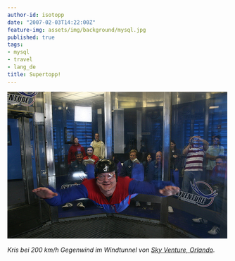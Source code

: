 ```yaml
---
author-id: isotopp
date: "2007-02-03T14:22:00Z"
feature-img: assets/img/background/mysql.jpg
published: true
tags:
- mysql
- travel
- lang_de
title: Supertopp!
---
```


![](/uploads/kris_in_flight.jpg)

*Kris bei 200 km/h Gegenwind im Windtunnel von <a href="http://www.skyventureorlando.com/">Sky Venture, Orlando</a>.*

